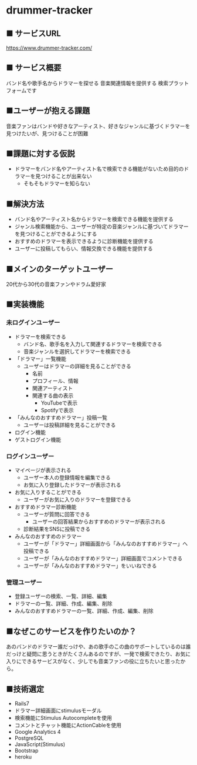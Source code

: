 # drummer-tracker

## ■ サービスURL
https://www.drummer-tracker.com/

## ■ サービス概要
バンド名や歌手名からドラマーを探せる
音楽関連情報を提供する
検索プラットフォームです

## ■ユーザーが抱える課題
音楽ファンはバンドや好きなアーティスト、好きなジャンルに基づくドラマーを見つけたいが、見つけることが困難

## ■課題に対する仮説
- ドラマーをバンド名やアーティスト名で検索できる機能がないため目的のドラマーを見つけることが出来ない
  - そもそもドラマーを知らない

## ■解決方法
- バンド名やアーティスト名からドラマーを検索できる機能を提供する
- ジャンル検索機能から、ユーザーが特定の音楽ジャンルに基づいてドラマーを見つけることができるようにする
- おすすめのドラマーを表示できるように診断機能を提供する
- ユーザーに投稿してもらい、情報交換できる機能を提供する

## ■メインのターゲットユーザー
20代から30代の音楽ファンやドラム愛好家

## ■実装機能
### 未ログインユーザー
  - ドラマーを検索できる
    - バンド名、歌手名を入力して関連するドラマーを検索できる
    - 音楽ジャンルを選択してドラマーを検索できる
  - 「ドラマー」一覧機能
    - ユーザーはドラマーの詳細を見ることができる
      - 名前
      - プロフィール、情報
      - 関連アーティスト
      - 関連する曲の表示
        - YouTubeで表示
        - Spotifyで表示
  - 「みんなのおすすめドラマー」投稿一覧
    - ユーザーは投稿詳細を見ることができる
  - ログイン機能
  - ゲストログイン機能

### ログインユーザー
  - マイページが表示される
    - ユーザー本人の登録情報を編集できる
    - お気に入り登録したドラマーが表示される
  - お気に入りすることができる
    - ユーザーがお気に入りのドラマーを登録できる
  - おすすめドラマー診断機能
    - ユーザーが質問に回答できる
      - ユーザーの回答結果からおすすめのドラマーが表示される
    - 診断結果をSNSに投稿できる
  - みんなのおすすめのドラマー
    - ユーザーが「ドラマー」詳細画面から「みんなのおすすめドラマー」へ投稿できる
    - ユーザーが「みんなのおすすめドラマー」詳細画面でコメントできる
    - ユーザーが「みんなのおすすめドラマー」をいいねできる
    
### 管理ユーザー
  - 登録ユーザーの検索、一覧、詳細、編集
  - ドラマーの一覧、詳細、作成、編集、削除
  - みんなのおすすめドラマーの一覧、詳細、作成、編集、削除
  
## ■なぜこのサービスを作りたいのか？
あのバンドのドラマー誰だっけや、あの歌手のこの曲のサポートしているのは誰だっけと疑問に思うときがたくさんあるのですが、一発で検索できたり、お気に入りにできるサービスがなく、少しでも音楽ファンの役に立ちたいと思ったから。

## ■技術選定
- Rails7
- ドラマー詳細画面にstimulusモーダル
- 検索機能にStimulus Autocompleteを使用
- コメントとチャット機能にActionCableを使用
- Google Analytics 4
- PostgreSQL
- JavaScript(Stimulus)
- Bootstrap
- heroku

